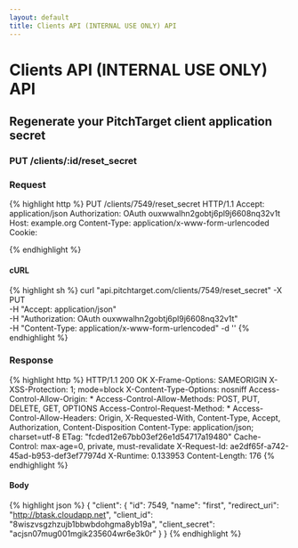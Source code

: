 ```yaml
---
layout: default
title: Clients API (INTERNAL USE ONLY) API
---
```


# Clients API (INTERNAL USE ONLY) API

## Regenerate your PitchTarget client application secret

### PUT /clients/:id/reset_secret



### Request

{% highlight http %}
PUT /clients/7549/reset_secret HTTP/1.1
Accept: application/json
Authorization: OAuth ouxwwalhn2gobtj6pl9j6608nq32v1t
Host: example.org
Content-Type: application/x-www-form-urlencoded
Cookie: 

{% endhighlight %}


#### cURL

{% highlight sh %}
curl "api.pitchtarget.com/clients/7549/reset_secret" -X PUT \
	-H "Accept: application/json" \
	-H "Authorization: OAuth ouxwwalhn2gobtj6pl9j6608nq32v1t" \
	-H "Content-Type: application/x-www-form-urlencoded" -d ''
{% endhighlight %}

### Response

{% highlight http %}
HTTP/1.1 200 OK
X-Frame-Options: SAMEORIGIN
X-XSS-Protection: 1; mode=block
X-Content-Type-Options: nosniff
Access-Control-Allow-Origin: *
Access-Control-Allow-Methods: POST, PUT, DELETE, GET, OPTIONS
Access-Control-Request-Method: *
Access-Control-Allow-Headers: Origin, X-Requested-With, Content-Type, Accept, Authorization, Content-Disposition
Content-Type: application/json; charset=utf-8
ETag: "fcded12e67bb03ef26e1d54717a19480"
Cache-Control: max-age=0, private, must-revalidate
X-Request-Id: ae2df65f-a742-45ad-b953-def3ef77974d
X-Runtime: 0.133953
Content-Length: 176
{% endhighlight %}

#### Body

{% highlight json %}
{
  "client": {
    "id": 7549,
    "name": "first",
    "redirect_uri": "http://btask.cloudapp.net",
    "client_id": "8wiszvsgzhzujb1bbwbdohgma8yb19a",
    "client_secret": "acjsn07mug001mgik235604wr6e3k0r"
  }
}
{% endhighlight %}

